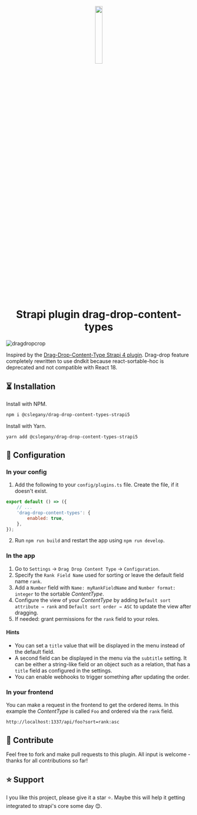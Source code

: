 <div align="center">
  <img src="https://user-images.githubusercontent.com/37687705/192227260-db082018-947a-4166-a3f4-983e1024dd59.png" width="20%">
  <h1>Strapi plugin drag-drop-content-types</h1>
</div>

![dragdropcrop](https://user-images.githubusercontent.com/37687705/212884821-356ec68c-b71a-4b89-9e99-8a625f84cfbe.gif)

Inspired by the [Drag-Drop-Content-Type Strapi 4 plugin](https://github.com/plantagoIT/strapi-drag-drop-content-type-plugin).
Drag-drop feature completely rewritten to use dndkit because react-sortable-hoc is deprecated and not compatible with React 18.

## ⏳ Installation

Install with NPM.

```bash
npm i @cslegany/drag-drop-content-types-strapi5
```

Install with Yarn.

```bash
yarn add @cslegany/drag-drop-content-types-strapi5
```

## 🔧 Configuration

### In your config

1. Add the following to your `config/plugins.ts` file. Create the file, if it doesn't exist.

```js
export default () => ({
	// ...
	'drag-drop-content-types': {
		enabled: true,
	},
});
```

2. Run `npm run build` and restart the app using `npm run develop`.

### In the app

1. Go to `Settings` → `Drag Drop Content Type` → `Configuration`.
2. Specify the `Rank Field Name` used for sorting or leave the default field name `rank`.
3. Add a `Number` field with `Name: myRankFieldName` and `Number format: integer` to the sortable _ContentType_.
4. Configure the view of your _ContentType_ by adding `Default sort attribute → rank` and `Default sort order → ASC` to update the view after dragging.
5. If needed: grant permissions for the `rank` field to your roles.

#### Hints

- You can set a `title` value that will be displayed in the menu instead of the default field.
- A second field can be displayed in the menu via the `subtitle` setting. It can be either a string-like field or an object such as a relation, that has a `title` field as configured in the settings.
- You can enable webhooks to trigger something after updating the order.

### In your frontend

You can make a request in the frontend to get the ordered items. In this example the _ContentType_ is called `Foo` and ordered via the `rank` field.

```
http://localhost:1337/api/foo?sort=rank:asc
```

## 🤝 Contribute

Feel free to fork and make pull requests to this plugin. All input is welcome - thanks for all contributions so far!

## ⭐️ Support

I you like this project, please give it a star ⭐️. Maybe this will help it getting integrated to strapi's core some day 😊.
